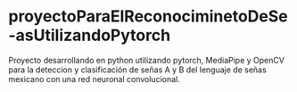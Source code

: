 # proyectoParaElReconociminetoDeSe-asUtilizandoPytorch
Proyecto desarrollando en python utilizando pytorch, MediaPipe y OpenCV para la deteccion y clasificación de señas A y B del lenguaje de señas mexicano con una red neuronal convolucional.
